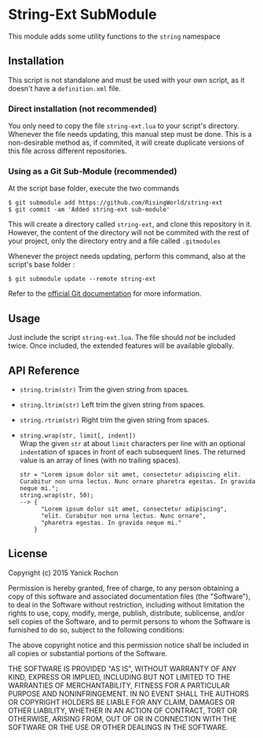 # String-Ext SubModule

This module adds some utility functions to the `string` namespace


## Installation

This script is not standalone and must be used with your own script, as it doesn't have a `definition.xml` file.


### Direct installation (not recommended)

You only need to copy the file `string-ext.lua` to your script's directory. Whenever the file needs updating, this manual step must be done. This is a non-desirable method as, if commited, it will create duplicate versions of this file across different repositories.


### Using as a Git Sub-Module (recommended)

At the script base folder, execute the two commands

```
$ git submodule add https://github.com/RisingWorld/string-ext
$ git commit -am 'Added string-ext sub-module'
```

This will create a directory called `string-ext`, and clone this repository in it. However, the content of the directory will not be commited with the rest of your project, only the directory entry and a file called `.gitmodules` 

Whenever the project needs updating, perform this command, also at the script's base folder :

```
$ git submodule update --remote string-ext
```

Refer to the [official Git documentation](http://www.git-scm.com/book/en/v2/Git-Tools-Submodules) for more information.


## Usage

Just include the script `string-ext.lua`. The file should *not* be included twice. Once included, the extended features will be available globally.


## API Reference

* `string.trim(str)`
  Trim the given string from spaces.

* `string.ltrim(str)`
  Left trim the given string from spaces.

* `string.rtrim(str)`
  Right trim the given string from spaces.

* `string.wrap(str, limit[, indent])`  
  Wrap the given `str` at about `limit` characters per line with an optional `indent`ation of spaces in front of each subsequent lines. The returned value is an array of lines (with no trailing spaces).

  ```
  str = "Lorem ipsum dolor sit amet, consectetur adipiscing elit. Curabitur non urna lectus. Nunc ornare pharetra egestas. In gravida neque mi.";
  string.wrap(str, 50);   
  --> {
        "Lorem ipsum dolor sit amet, consectetur adipiscing",
        "elit. Curabitur non urna lectus. Nunc ornare",
        "pharetra egestas. In gravida neque mi."
      }
  ```


## License

Copyright (c) 2015 Yanick Rochon

Permission is hereby granted, free of charge, to any person obtaining a copy of this software and associated documentation files (the "Software"), to deal in the Software without restriction, including without limitation the rights to use, copy, modify, merge, publish, distribute, sublicense, and/or sell copies of the Software, and to permit persons to whom the Software is furnished to do so, subject to the following conditions:

The above copyright notice and this permission notice shall be included in all copies or substantial portions of the Software.

THE SOFTWARE IS PROVIDED "AS IS", WITHOUT WARRANTY OF ANY KIND, EXPRESS OR IMPLIED, INCLUDING BUT NOT LIMITED TO THE WARRANTIES OF MERCHANTABILITY, FITNESS FOR A PARTICULAR PURPOSE AND NONINFRINGEMENT. IN NO EVENT SHALL THE AUTHORS OR COPYRIGHT HOLDERS BE LIABLE FOR ANY CLAIM, DAMAGES OR OTHER LIABILITY, WHETHER IN AN ACTION OF CONTRACT, TORT OR OTHERWISE, ARISING FROM, OUT OF OR IN CONNECTION WITH THE SOFTWARE OR THE USE OR OTHER DEALINGS IN THE SOFTWARE.
